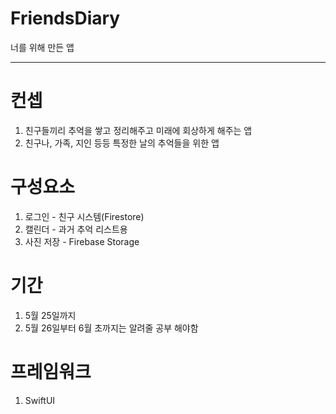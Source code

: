 # FriendsDiary

너를 위해 만든 앱

-----

# 컨셉

1. 친구들끼리 추억을 쌓고 정리해주고 미래에 회상하게 해주는 앱
2. 친구나, 가족, 지인 등등 특정한 날의 추억들을 위한 앱

# 구성요소

1. 로그인 - 친구 시스템(Firestore)
2. 캘린더 - 과거 추억 리스트용
3. 사진 저장 - Firebase Storage

# 기간

1. 5월 25일까지
2. 5월 26일부터 6월 초까지는 알려줄 공부 해야함

# 프레임워크

1. SwiftUI
